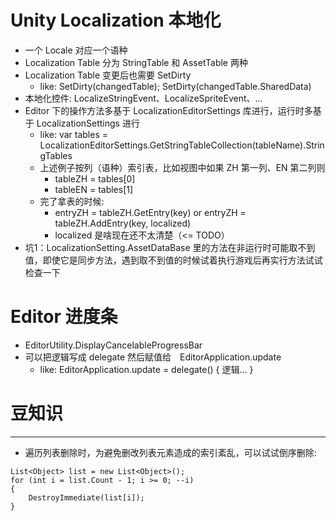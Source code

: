 # Unity Localization 本地化

- 一个 Locale 对应一个语种
- Localization Table 分为 StringTable 和 AssetTable 两种
- Localization Table 变更后也需要 SetDirty
	- like: SetDirty(changedTable); SetDirty(changedTable.SharedData)
- 本地化控件: LocalizeStringEvent、LocalizeSpriteEvent、...
- Editor 下的操作方法多基于 LocalizationEditorSettings 库进行，运行时多基于 LocalizationSettings 进行
	- like: var tables =  LocalizationEditorSettings.GetStringTableCollection(tableName).StringTables
	- 上述例子按列（语种）索引表，比如视图中如果 ZH 第一列、EN 第二列则
		- tableZH = tables[0]
		- tableEN = tables[1]
	- 完了拿表的时候:
		- entryZH = tableZH.GetEntry(key) or entryZH = tableZH.AddEntry(key, localized)
		- localized 是啥现在还不太清楚（<= TODO）
- 坑1：LocalizationSetting.AssetDataBase 里的方法在非运行时可能取不到值，即使它是同步方法，遇到取不到值的时候试着执行游戏后再实行方法试试检查一下

# Editor 进度条

- EditorUtility.DisplayCancelableProgressBar
- 可以把逻辑写成 delegate 然后赋值给　EditorApplication.update
	- like: EditorApplication.update = delegate() { 逻辑... }

# 豆知识
---
- 遍历列表删除时，为避免删改列表元素造成的索引紊乱，可以试试倒序删除:
```
List<Object> list = new List<Object>();
for (int i = list.Count - 1; i >= 0; --i)
{
	DestroyImmediate(list[i]);
}
```